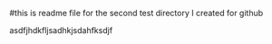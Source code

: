 #this is readme file for the second test directory I created for github

asdfjhdkfljsadhkjsdahfksdjf